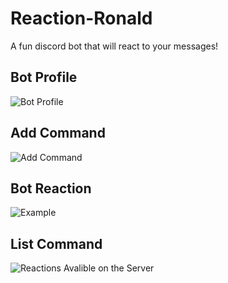 # Reaction-Ronald
A fun discord bot that will react to your messages!

## Bot Profile
![Bot Profile](https://user-images.githubusercontent.com/37476686/210154784-4bf736ff-a840-40d3-80d7-bdb90b867fb5.png)

## Add Command
![Add Command](https://user-images.githubusercontent.com/37476686/210154801-fd0f5a74-2ae4-40db-94a0-c1d8d69adf7a.png)

## Bot Reaction
![Example](https://user-images.githubusercontent.com/37476686/210154813-1bd92fc2-793d-4696-a0f4-be8e2e86c723.png)

## List Command
![Reactions Avalible on the Server](https://user-images.githubusercontent.com/37476686/210154835-70c57c09-8a42-4d82-8eac-3d0803272c94.jpg)
